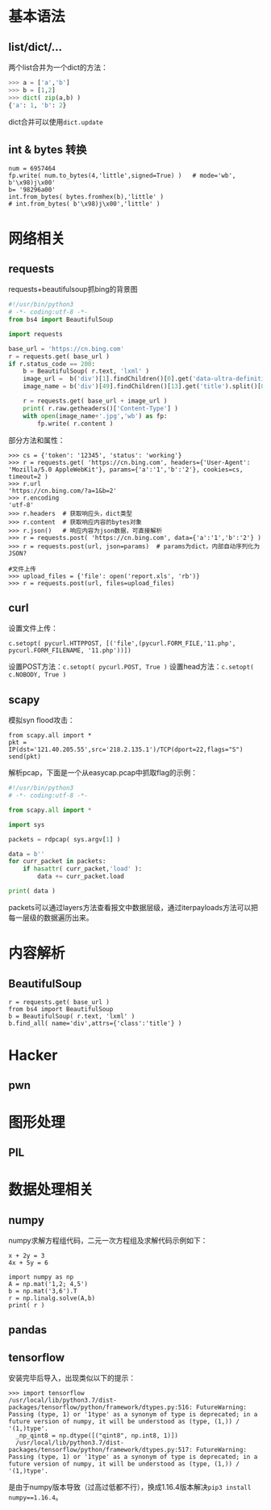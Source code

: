 # 基本语法
## list/dict/...
两个list合并为一个dict的方法：
```python
>>> a = ['a','b']
>>> b = [1,2]
>>> dict( zip(a,b) )
{'a': 1, 'b': 2}
```
dict合并可以使用`dict.update`

## int & bytes 转换
```
num = 6957464
fp.write( num.to_bytes(4,'little',signed=True) )   # mode='wb', b'\x98)j\x00'
b= '98296a00'
int.from_bytes( bytes.fromhex(b),'little' )
# int.from_bytes( b'\x98)j\x00','little' )
```

# 网络相关
## requests
requests+beautifulsoup抓bing的背景图
```python
#!/usr/bin/python3
# -*- coding:utf-8 -*-
from bs4 import BeautifulSoup

import requests

base_url = 'https://cn.bing.com'
r = requests.get( base_url )
if r.status_code == 200:
	b = BeautifulSoup( r.text, 'lxml' )
	image_url =  b('div')[1].findChildren()[0].get('data-ultra-definition-src')
	image_name = b('div')[49].findChildren()[13].get('title').split()[0]

	r = requests.get( base_url + image_url )
	print( r.raw.getheaders()['Content-Type'] )
	with open(image_name+'.jpg','wb') as fp:
		fp.write( r.content )
```
部分方法和属性：
```
>>> cs = {'token': '12345', 'status': 'working'}
>>> r = requests.get( 'https://cn.bing.com', headers={'User-Agent': 'Mozilla/5.0 AppleWebKit'}, params={'a':'1','b':'2'}, cookies=cs, timeout=2 )
>>> r.url
'https://cn.bing.com/?a=1&b=2'
>>> r.encoding
'utf-8'
>>> r.headers  # 获取响应头，dict类型
>>> r.content  # 获取响应内容的bytes对象
>>> r.json()   # 响应内容为json数据，可直接解析
>>> r = requests.post( 'https://cn.bing.com', data={'a':'1','b':'2'} )
>>> r = requests.post(url, json=params)  # params为dict，内部自动序列化为JSON?

#文件上传
>>> upload_files = {'file': open('report.xls', 'rb')}
>>> r = requests.post(url, files=upload_files)
```

## curl
设置文件上传：
```
c.setopt( pycurl.HTTPPOST, [('file',(pycurl.FORM_FILE,'11.php', pycurl.FORM_FILENAME, '11.php'))])
```
设置POST方法：`c.setopt( pycurl.POST, True )`
设置head方法：`c.setopt( c.NOBODY, True )`

## scapy
模拟syn flood攻击：
```
from scapy.all import *
pkt = IP(dst='121.40.205.55',src='218.2.135.1')/TCP(dport=22,flags="S")
send(pkt)
```
解析pcap，下面是一个从easycap.pcap中抓取flag的示例：
```python
#!/usr/bin/python3
# -*- coding:utf-8 -*-

from scapy.all import *

import sys

packets = rdpcap( sys.argv[1] )

data = b''
for curr_packet in packets:
	if hasattr( curr_packet,'load' ):
		data += curr_packet.load

print( data )
```
packets可以通过layers方法查看报文中数据层级，通过iterpayloads方法可以把每一层级的数据遍历出来。

# 内容解析
## BeautifulSoup
```
r = requests.get( base_url )
from bs4 import BeautifulSoup
b = BeautifulSoup( r.text, 'lxml' )
b.find_all( name='div',attrs={'class':'title'} )
```

# Hacker
## pwn

# 图形处理
## PIL

# 数据处理相关

## numpy
numpy求解方程组代码，二元一次方程组及求解代码示例如下：
```
x + 2y = 3
4x + 5y = 6

import numpy as np
A = np.mat('1,2; 4,5')
b = np.mat('3,6').T
r = np.linalg.solve(A,b)
print( r )
```

## pandas

## tensorflow
安装完毕后导入，出现类似以下的提示：
```
>>> import tensorflow
/usr/local/lib/python3.7/dist-packages/tensorflow/python/framework/dtypes.py:516: FutureWarning: Passing (type, 1) or '1type' as a synonym of type is deprecated; in a future version of numpy, it will be understood as (type, (1,)) / '(1,)type'.
  _np_qint8 = np.dtype([("qint8", np.int8, 1)])
  /usr/local/lib/python3.7/dist-packages/tensorflow/python/framework/dtypes.py:517: FutureWarning: Passing (type, 1) or '1type' as a synonym of type is deprecated; in a future version of numpy, it will be understood as (type, (1,)) / '(1,)type'.
```
是由于numpy版本导致（过高过低都不行），换成1.16.4版本解决`pip3 install numpy==1.16.4`。
